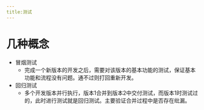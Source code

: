```yaml
---
title:测试
---
```


# 几种概念

- 冒烟测试
  - 完成一个新版本的开发之后，需要对该版本的基本功能的测试，保证基本功能和流程没有问题。通不过则打回重新开发。
- 回归测试
  - 多个开发版本并行执行，版本1合并到版本2中交付测试，而版本1时测试过的，此时进行测试就是回归测试。主要验证合并过程中是否存在纰漏。